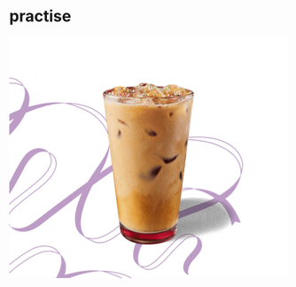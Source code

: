 # practise
![image](https://github.com/k14j14638/practise/blob/d35c590d439d7f1a7fc87d08c5738b207036048f/img/box-bb.png)
